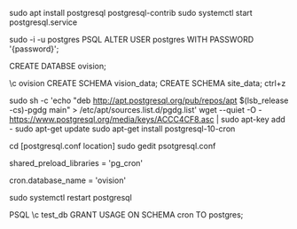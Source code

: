 <!--INTRODUCTION
The following file describes the required steps to setup the POSTGRESQL (PSQL) DB for the OVision Framework.
First PSQL must be installed. At the time of development PSQL Version 10 was used.
-->

<!--Install postgresql and start the service -->
sudo apt install postgresql postgresql-contrib
sudo systemctl start postgresql.service

<!--Switch to the PSQL user, load PSQL and set password
    {password} needs to be replaced with the password you want -->
sudo -i -u postgres
PSQL
ALTER USER postgres WITH PASSWORD '{password}';

<!--New DB for OVision needs to be created -->
CREATE DATABSE ovision;
<!--Swith to ovision DB and create schema -->
\c ovision
CREATE SCHEMA vision_data;
CREATE SCHEMA site_data;
ctrl+z  <!--(to exit) -->
<!--Installation of pg_cron is needed to allow for scheduled execution of Stored Procedures
    installation instructions could be updated here: https://github.com/citusdata/pg_cron

    The following was used at time of writing
-->
sudo sh -c 'echo "deb http://apt.postgresql.org/pub/repos/apt $(lsb_release -cs)-pgdg main" > /etc/apt/sources.list.d/pgdg.list'
wget --quiet -O - https://www.postgresql.org/media/keys/ACCC4CF8.asc | sudo apt-key add -
sudo apt-get update
sudo apt-get install postgresql-10-cron

<!--pg_cron must be configured in PSQL configuration file
    postgresql.conf is normally found in /etc/postgresql/[version]/main
-->
cd [postgresql.conf location]
sudo gedit psotgresql.conf
<!--add pg_cron extension to configuration file-->
shared_preload_libraries = 'pg_cron'
<!--set pg_cron to the newly created ovision db-->
cron.database_name = 'ovision'
<!--restart psql-->
sudo systemctl restart postgresql
<!--to allow execution of cron functions by user account enter following-->
PSQL
\c test_db
GRANT USAGE ON SCHEMA cron TO postgres;